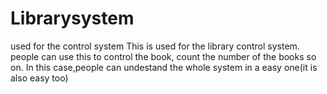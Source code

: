 # Librarysystem
used for the control system
This is used for the library control system. people can use this to control the book, count the number of the books so on.
In this case,people can undestand the whole system in a easy one(it is also easy too)
